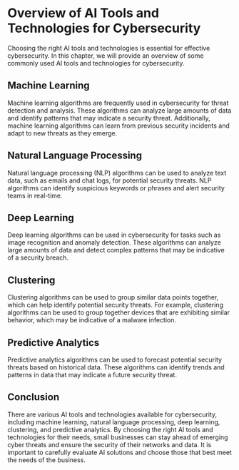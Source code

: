 Overview of AI Tools and Technologies for Cybersecurity
==================================================================================================================================

Choosing the right AI tools and technologies is essential for effective cybersecurity. In this chapter, we will provide an overview of some commonly used AI tools and technologies for cybersecurity.

Machine Learning
----------------

Machine learning algorithms are frequently used in cybersecurity for threat detection and analysis. These algorithms can analyze large amounts of data and identify patterns that may indicate a security threat. Additionally, machine learning algorithms can learn from previous security incidents and adapt to new threats as they emerge.

Natural Language Processing
---------------------------

Natural language processing (NLP) algorithms can be used to analyze text data, such as emails and chat logs, for potential security threats. NLP algorithms can identify suspicious keywords or phrases and alert security teams in real-time.

Deep Learning
-------------

Deep learning algorithms can be used in cybersecurity for tasks such as image recognition and anomaly detection. These algorithms can analyze large amounts of data and detect complex patterns that may be indicative of a security breach.

Clustering
----------

Clustering algorithms can be used to group similar data points together, which can help identify potential security threats. For example, clustering algorithms can be used to group together devices that are exhibiting similar behavior, which may be indicative of a malware infection.

Predictive Analytics
--------------------

Predictive analytics algorithms can be used to forecast potential security threats based on historical data. These algorithms can identify trends and patterns in data that may indicate a future security threat.

Conclusion
----------

There are various AI tools and technologies available for cybersecurity, including machine learning, natural language processing, deep learning, clustering, and predictive analytics. By choosing the right AI tools and technologies for their needs, small businesses can stay ahead of emerging cyber threats and ensure the security of their networks and data. It is important to carefully evaluate AI solutions and choose those that best meet the needs of the business.


